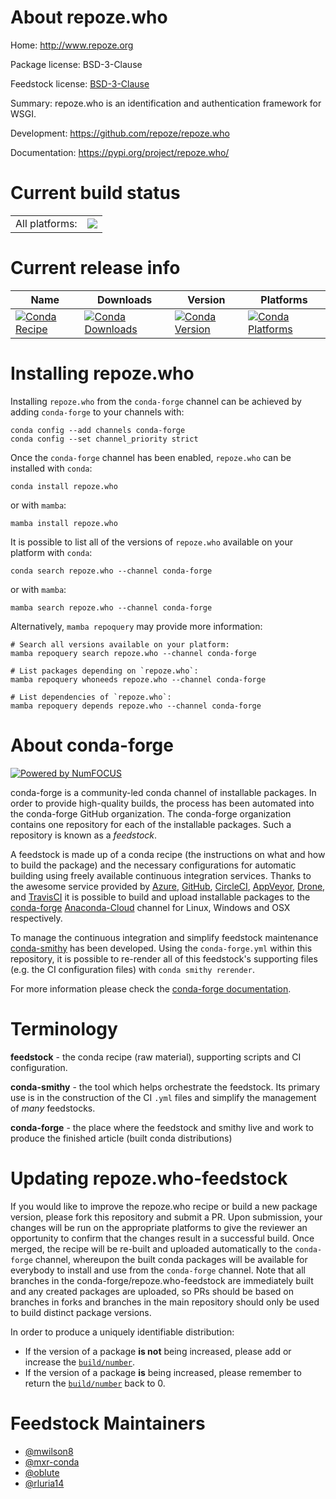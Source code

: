 About repoze.who
================

Home: http://www.repoze.org

Package license: BSD-3-Clause

Feedstock license: [BSD-3-Clause](https://github.com/conda-forge/repoze.who-feedstock/blob/main/LICENSE.txt)

Summary: repoze.who is an identification and authentication framework for WSGI.

Development: https://github.com/repoze/repoze.who

Documentation: https://pypi.org/project/repoze.who/

Current build status
====================


<table><tr><td>All platforms:</td>
    <td>
      <a href="https://dev.azure.com/conda-forge/feedstock-builds/_build/latest?definitionId=8034&branchName=main">
        <img src="https://dev.azure.com/conda-forge/feedstock-builds/_apis/build/status/repoze.who-feedstock?branchName=main">
      </a>
    </td>
  </tr>
</table>

Current release info
====================

| Name | Downloads | Version | Platforms |
| --- | --- | --- | --- |
| [![Conda Recipe](https://img.shields.io/badge/recipe-repoze.who-green.svg)](https://anaconda.org/conda-forge/repoze.who) | [![Conda Downloads](https://img.shields.io/conda/dn/conda-forge/repoze.who.svg)](https://anaconda.org/conda-forge/repoze.who) | [![Conda Version](https://img.shields.io/conda/vn/conda-forge/repoze.who.svg)](https://anaconda.org/conda-forge/repoze.who) | [![Conda Platforms](https://img.shields.io/conda/pn/conda-forge/repoze.who.svg)](https://anaconda.org/conda-forge/repoze.who) |

Installing repoze.who
=====================

Installing `repoze.who` from the `conda-forge` channel can be achieved by adding `conda-forge` to your channels with:

```
conda config --add channels conda-forge
conda config --set channel_priority strict
```

Once the `conda-forge` channel has been enabled, `repoze.who` can be installed with `conda`:

```
conda install repoze.who
```

or with `mamba`:

```
mamba install repoze.who
```

It is possible to list all of the versions of `repoze.who` available on your platform with `conda`:

```
conda search repoze.who --channel conda-forge
```

or with `mamba`:

```
mamba search repoze.who --channel conda-forge
```

Alternatively, `mamba repoquery` may provide more information:

```
# Search all versions available on your platform:
mamba repoquery search repoze.who --channel conda-forge

# List packages depending on `repoze.who`:
mamba repoquery whoneeds repoze.who --channel conda-forge

# List dependencies of `repoze.who`:
mamba repoquery depends repoze.who --channel conda-forge
```


About conda-forge
=================

[![Powered by
NumFOCUS](https://img.shields.io/badge/powered%20by-NumFOCUS-orange.svg?style=flat&colorA=E1523D&colorB=007D8A)](https://numfocus.org)

conda-forge is a community-led conda channel of installable packages.
In order to provide high-quality builds, the process has been automated into the
conda-forge GitHub organization. The conda-forge organization contains one repository
for each of the installable packages. Such a repository is known as a *feedstock*.

A feedstock is made up of a conda recipe (the instructions on what and how to build
the package) and the necessary configurations for automatic building using freely
available continuous integration services. Thanks to the awesome service provided by
[Azure](https://azure.microsoft.com/en-us/services/devops/), [GitHub](https://github.com/),
[CircleCI](https://circleci.com/), [AppVeyor](https://www.appveyor.com/),
[Drone](https://cloud.drone.io/welcome), and [TravisCI](https://travis-ci.com/)
it is possible to build and upload installable packages to the
[conda-forge](https://anaconda.org/conda-forge) [Anaconda-Cloud](https://anaconda.org/)
channel for Linux, Windows and OSX respectively.

To manage the continuous integration and simplify feedstock maintenance
[conda-smithy](https://github.com/conda-forge/conda-smithy) has been developed.
Using the ``conda-forge.yml`` within this repository, it is possible to re-render all of
this feedstock's supporting files (e.g. the CI configuration files) with ``conda smithy rerender``.

For more information please check the [conda-forge documentation](https://conda-forge.org/docs/).

Terminology
===========

**feedstock** - the conda recipe (raw material), supporting scripts and CI configuration.

**conda-smithy** - the tool which helps orchestrate the feedstock.
                   Its primary use is in the construction of the CI ``.yml`` files
                   and simplify the management of *many* feedstocks.

**conda-forge** - the place where the feedstock and smithy live and work to
                  produce the finished article (built conda distributions)


Updating repoze.who-feedstock
=============================

If you would like to improve the repoze.who recipe or build a new
package version, please fork this repository and submit a PR. Upon submission,
your changes will be run on the appropriate platforms to give the reviewer an
opportunity to confirm that the changes result in a successful build. Once
merged, the recipe will be re-built and uploaded automatically to the
`conda-forge` channel, whereupon the built conda packages will be available for
everybody to install and use from the `conda-forge` channel.
Note that all branches in the conda-forge/repoze.who-feedstock are
immediately built and any created packages are uploaded, so PRs should be based
on branches in forks and branches in the main repository should only be used to
build distinct package versions.

In order to produce a uniquely identifiable distribution:
 * If the version of a package **is not** being increased, please add or increase
   the [``build/number``](https://docs.conda.io/projects/conda-build/en/latest/resources/define-metadata.html#build-number-and-string).
 * If the version of a package **is** being increased, please remember to return
   the [``build/number``](https://docs.conda.io/projects/conda-build/en/latest/resources/define-metadata.html#build-number-and-string)
   back to 0.

Feedstock Maintainers
=====================

* [@mwilson8](https://github.com/mwilson8/)
* [@mxr-conda](https://github.com/mxr-conda/)
* [@oblute](https://github.com/oblute/)
* [@rluria14](https://github.com/rluria14/)

